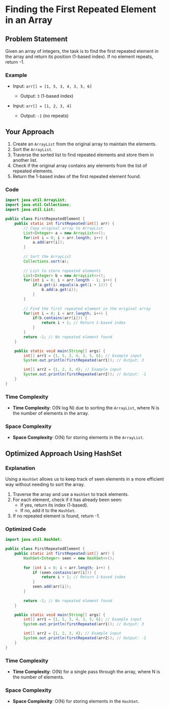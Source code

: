 
# Finding the First Repeated Element in an Array

## Problem Statement
Given an array of integers, the task is to find the first repeated element in the array and return its position (1-based index). If no element repeats, return -1.

### Example
- Input: `arr[] = [1, 5, 3, 4, 3, 5, 6]`
  - Output: `3` (1-based index)
  
- Input: `arr[] = [1, 2, 3, 4]`
  - Output: `-1` (no repeats)

## Your Approach
1. Create an `ArrayList` from the original array to maintain the elements.
2. Sort the `ArrayList`.
3. Traverse the sorted list to find repeated elements and store them in another list.
4. Check if the original array contains any elements from the list of repeated elements.
5. Return the 1-based index of the first repeated element found.

### Code
```java
import java.util.ArrayList;
import java.util.Collections;
import java.util.List;

public class FirstRepeatedElement {
    public static int firstRepeated(int[] arr) {
        // Copy original array to ArrayList
        List<Integer> a = new ArrayList<>();
        for(int i = 0; i < arr.length; i++) {
            a.add(arr[i]);
        }
        
        // Sort the ArrayList
        Collections.sort(a);
        
        // List to store repeated elements
        List<Integer> b = new ArrayList<>();
        for(int i = 0; i < arr.length - 1; i++) {
            if(a.get(i).equals(a.get(i + 1))) {
                b.add(a.get(i));
            }
        }
        
        // Find the first repeated element in the original array
        for(int i = 0; i < arr.length; i++) {
            if(b.contains(arr[i])) {
                return i + 1; // Return 1-based index
            }
        }
        return -1; // No repeated element found
    }

    public static void main(String[] args) {
        int[] arr1 = {1, 5, 3, 4, 3, 5, 6}; // Example input
        System.out.println(firstRepeated(arr1)); // Output: 3

        int[] arr2 = {1, 2, 3, 4}; // Example input
        System.out.println(firstRepeated(arr2)); // Output: -1
    }
}
```

### Time Complexity
- **Time Complexity**: O(N log N) due to sorting the `ArrayList`, where N is the number of elements in the array.
  
### Space Complexity
- **Space Complexity**: O(N) for storing elements in the `ArrayList`.

## Optimized Approach Using HashSet
### Explanation
Using a `HashSet` allows us to keep track of seen elements in a more efficient way without needing to sort the array.

1. Traverse the array and use a `HashSet` to track elements.
2. For each element, check if it has already been seen:
   - If yes, return its index (1-based).
   - If no, add it to the `HashSet`.
3. If no repeated element is found, return -1.

### Optimized Code
```java
import java.util.HashSet;

public class FirstRepeatedElement {
    public static int firstRepeated(int[] arr) {
        HashSet<Integer> seen = new HashSet<>();
        
        for (int i = 0; i < arr.length; i++) {
            if (seen.contains(arr[i])) {
                return i + 1; // Return 1-based index
            }
            seen.add(arr[i]);
        }
        
        return -1; // No repeated element found
    }

    public static void main(String[] args) {
        int[] arr1 = {1, 5, 3, 4, 3, 5, 6}; // Example input
        System.out.println(firstRepeated(arr1)); // Output: 3

        int[] arr2 = {1, 2, 3, 4}; // Example input
        System.out.println(firstRepeated(arr2)); // Output: -1
    }
}
```

### Time Complexity
- **Time Complexity**: O(N) for a single pass through the array, where N is the number of elements.
  
### Space Complexity
- **Space Complexity**: O(N) for storing elements in the `HashSet`.

